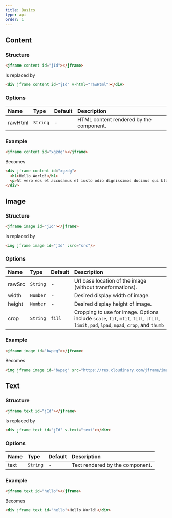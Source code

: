```yaml
---
title: Basics
type: api
order: 1
---
```


## Content

### Structure
``` html
<jframe content id="jId"></jframe>
```
Is replaced by
```html
<div jframe content id="jId" v-html="rawHtml"></div>
```

### Options
| Name | Type | Default | Description |
|:---- |:---- |:------- |:----------- |
| rawHtml | `String` | - | HTML content rendered by the component. |

### Example
  ``` html
  <jframe content id="xgzdg"></jframe>
  ```
  Becomes
  ``` html
  <div jframe content id="xgzdg">
    <h1>Hello World!</h1>
    <p>At vero eos et accusamus et iusto odio dignissimos ducimus qui blanditiis praesentium voluptatum deleniti atque corrupti quos dolores et quas molestias excepturi sint occaecati cupiditate non provident, similique sunt in culpa qui officia deserunt mollitia animi, id est laborum et dolorum fuga. Et harum quidem rerum facilis est et expedita distinctio.</p>
  </div>
  ```
<a class="guide-link"></a>

## Image

### Structure
``` html
<jframe image id="jId"></jframe>
```
Is replaced by
```html
<img jframe image id="jId" :src="src"/>
```

### Options
| Name | Type | Default | Description |
|:---- |:---- |:------- |:----------- |
| rawSrc | `String` | - | Url base location of the image (without transformations). |
| width | `Number` | - | Desired display width of image. |
| height | `Number` | - | Desired display height of image. |
| crop | `String` | `fill` | Cropping to use for image. Options include `scale`, `fit`, `mfit`, `fill`, `lfill`, `limit`, `pad`, `lpad`, `mpad`, `crop`, and `thumb` |

### Example
  ``` html
  <jframe image id="bwpeg"></jframe>
  ```
  Becomes
  ``` html
  <img jframe image id="bwpeg" src="https://res.cloudinary.com/jframe/image/upload/c_fill,h_200,w_600/v1481693531/library-image.jpg"/>
  ```
<a class="guide-link"></a>

## Text

### Structure
``` html
<jframe text id="jId"></jframe>
```
Is replaced by
```html
<div jframe text id="jId" v-text="text"></div>
```

### Options
| Name | Type | Default | Description |
|:---- |:---- |:------- |:----------- |
| text | `String` | - | Text rendered by the component. |

### Example
  ``` html
  <jframe text id="hello"></jframe>
  ```
  Becomes
  ``` html
  <div jframe text id="hello">Hello World!</div>
  ```
<a class="guide-link"></a>
